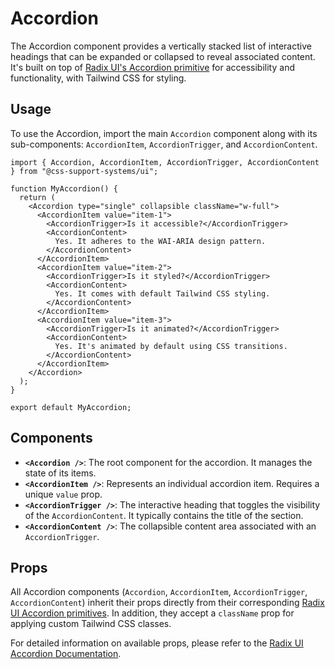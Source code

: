 # Accordion

The Accordion component provides a vertically stacked list of interactive headings that can be expanded or collapsed to reveal associated content. It's built on top of [Radix UI's Accordion primitive](https://www.radix-ui.com/primitives/docs/components/accordion) for accessibility and functionality, with Tailwind CSS for styling.

## Usage

To use the Accordion, import the main `Accordion` component along with its sub-components: `AccordionItem`, `AccordionTrigger`, and `AccordionContent`.

```tsx
import { Accordion, AccordionItem, AccordionTrigger, AccordionContent } from "@css-support-systems/ui";

function MyAccordion() {
  return (
    <Accordion type="single" collapsible className="w-full">
      <AccordionItem value="item-1">
        <AccordionTrigger>Is it accessible?</AccordionTrigger>
        <AccordionContent>
          Yes. It adheres to the WAI-ARIA design pattern.
        </AccordionContent>
      </AccordionItem>
      <AccordionItem value="item-2">
        <AccordionTrigger>Is it styled?</AccordionTrigger>
        <AccordionContent>
          Yes. It comes with default Tailwind CSS styling.
        </AccordionContent>
      </AccordionItem>
      <AccordionItem value="item-3">
        <AccordionTrigger>Is it animated?</AccordionTrigger>
        <AccordionContent>
          Yes. It's animated by default using CSS transitions.
        </AccordionContent>
      </AccordionItem>
    </Accordion>
  );
}

export default MyAccordion;
```

## Components

*   **`<Accordion />`**: The root component for the accordion. It manages the state of its items.
*   **`<AccordionItem />`**: Represents an individual accordion item. Requires a unique `value` prop.
*   **`<AccordionTrigger />`**: The interactive heading that toggles the visibility of the `AccordionContent`. It typically contains the title of the section.
*   **`<AccordionContent />`**: The collapsible content area associated with an `AccordionTrigger`.

## Props

All Accordion components (`Accordion`, `AccordionItem`, `AccordionTrigger`, `AccordionContent`) inherit their props directly from their corresponding [Radix UI Accordion primitives](https://www.radix-ui.com/primitives/docs/components/accordion). In addition, they accept a `className` prop for applying custom Tailwind CSS classes.

For detailed information on available props, please refer to the [Radix UI Accordion Documentation](https://www.radix-ui.com/primitives/docs/components/accordion).
